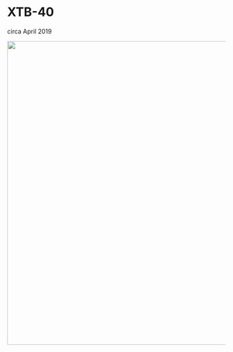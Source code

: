 # XTB-40
circa April 2019

<p align="middle">
  <img width="700" src="https://github.com/maholli/XTB/blob/master/media/xtb40.png">
</p>